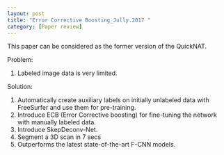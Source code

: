```yaml
---
layout: post
title: "Error Corrective Boosting_Jully.2017 "
category: [Paper review]
---
```

This paper can be considered as the former version of the QuickNAT.

Problem:
1. Labeled image data is very limited.


Solution:
1. Automatically create auxiliary labels on initially unlabeled data with FreeSurfer and use them for pre-training.
2. Introduce ECB (Error Corrective boosting) for fine-tuning the network with manually labeled data.
3. Introduce SkepDeconv-Net.
4. Segment a 3D scan in 7 secs
5. Outperforms the latest state-of-the-art F-CNN models.

